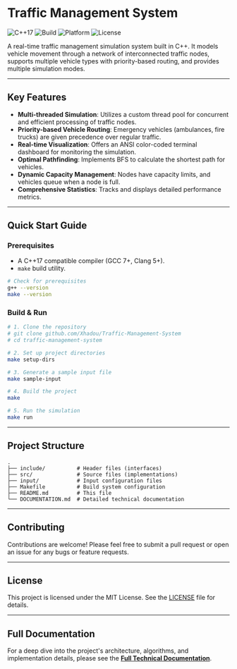 # Traffic Management System

![C++17](https://img.shields.io/badge/C%2B%2B-17-blue.svg)
![Build](https://github.com/Xhadou/Traffic-Management-System/actions/workflows/build.yml/badge.svg?branch=main)
![Platform](https://img.shields.io/badge/platform-Linux%20%7C%20macOS%20%7C%20Windows-lightgrey.svg)
![License](https://img.shields.io/badge/license-MIT-blue.svg)

A real-time traffic management simulation system built in C++. It models vehicle movement through a network of interconnected traffic nodes, supports multiple vehicle types with priority-based routing, and provides multiple simulation modes.

---

## Key Features

- **Multi-threaded Simulation**: Utilizes a custom thread pool for concurrent and efficient processing of traffic nodes.
- **Priority-based Vehicle Routing**: Emergency vehicles (ambulances, fire trucks) are given precedence over regular traffic.
- **Real-time Visualization**: Offers an ANSI color-coded terminal dashboard for monitoring the simulation.
- **Optimal Pathfinding**: Implements BFS to calculate the shortest path for vehicles.
- **Dynamic Capacity Management**: Nodes have capacity limits, and vehicles queue when a node is full.
- **Comprehensive Statistics**: Tracks and displays detailed performance metrics.

---

## Quick Start Guide

### Prerequisites

- A C++17 compatible compiler (GCC 7+, Clang 5+).
- `make` build utility.

```bash
# Check for prerequisites
g++ --version
make --version
```

### Build & Run

```bash
# 1. Clone the repository
# git clone github.com/Xhadou/Traffic-Management-System
# cd traffic-management-system

# 2. Set up project directories
make setup-dirs

# 3. Generate a sample input file
make sample-input

# 4. Build the project
make

# 5. Run the simulation
make run
```

---

## Project Structure

```
.
├── include/          # Header files (interfaces)
├── src/              # Source files (implementations)
├── input/            # Input configuration files
├── Makefile          # Build system configuration
├── README.md         # This file
└── DOCUMENTATION.md  # Detailed technical documentation
```

---

## Contributing

Contributions are welcome! Please feel free to submit a pull request or open an issue for any bugs or feature requests.

---

## License

This project is licensed under the MIT License. See the [LICENSE](LICENSE) file for details.

---

## Full Documentation

For a deep dive into the project's architecture, algorithms, and implementation details, please see the [**Full Technical Documentation**](DOCUMENTATION.md).
